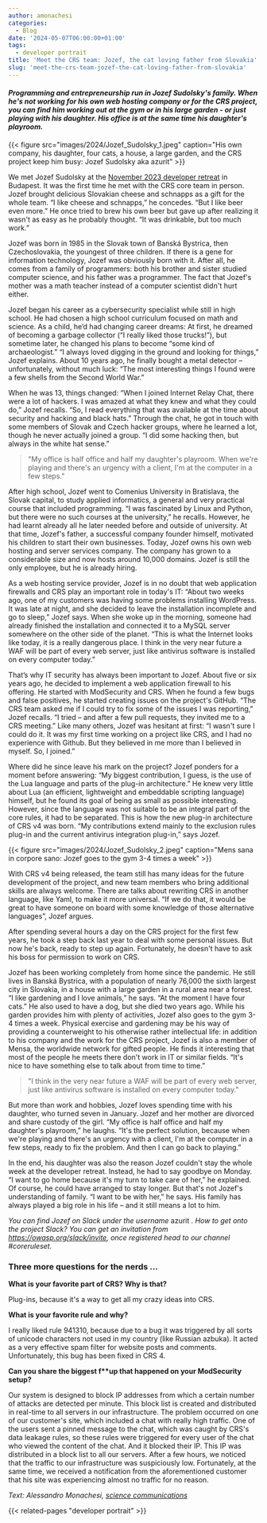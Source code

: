 ```yaml
---
author: amonachesi
categories:
  - Blog
date: '2024-05-07T06:00:00+01:00'
tags:
  - developer portrait
title: 'Meet the CRS team: Jozef, the cat loving father from Slovakia'
slug: 'meet-the-crs-team-jozef-the-cat-loving-father-from-slovakia'
---
```



#### *Programming and entrepreneurship run in Jozef Sudolsky's family. When he's not working for his own web hosting company or for the CRS project, you can find him working out at the gym or in his large garden - or just playing with his daughter. His office is at the same time his daughter's playroom.*

{{< figure src="images/2024/Jozef_Sudolsky_1.jpeg" caption="His own company, his daughter, four cats, a house, a large garden, and the CRS project keep him busy: Jozef Sudolsky aka azurit" >}}

We met Jozef Sudolsky at the [November 2023 developer retreat](2023-11-05-universe-domination-plans-in-budapest-the-crs-developer-retreat-2023-day-1.md) in Budapest. It was the first time he met with the CRS core team in person. Jozef brought delicious Slovakian cheese and schnapps as a gift for the whole team. “I like cheese and schnapps,” he concedes. “But I like beer even more.” He once tried to brew his own beer but gave up after realizing it wasn't as easy as he probably thought. “It was drinkable, but too much work.”

Jozef was born in 1985 in the Slovak town of Banská Bystrica, then Czechoslovakia, the youngest of three children. If there is a gene for information technology, Jozef was obviously born with it. After all, he comes from a family of programmers: both his brother and sister studied computer science, and his father was a programmer. The fact that Jozef's mother was a math teacher instead of a computer scientist didn't hurt either.

Jozef began his career as a cybersecurity specialist while still in high school. He had chosen a high school curriculum focused on math and science. As a child, he’d had changing career dreams: At first, he dreamed of becoming a garbage collector (“I really liked those trucks!”), but sometime later, he changed his plans to become “some kind of archaeologist.” “I always loved digging in the ground and looking for things,” Jozef explains. About 10 years ago, he finally bought a metal detector – unfortunately, without much luck: “The most interesting things I found were a few shells from the Second World War.”

When he was 13, things changed: “When I joined Internet Relay Chat, there were a lot of hackers. I was amazed at what they knew and what they could do,” Jozef recalls. “So, I read everything that was available at the time about security and hacking and black hats.” Through the chat, he got in touch with some members of Slovak and Czech hacker groups, where he learned a lot, though he never actually joined a group. “I did some hacking then, but always in the white hat sense.” 

> "My office is half office and half my daughter's playroom. When we're playing and there's an urgency with a client, I'm at the computer in a few steps."

After high school, Jozef went to Comenius University in Bratislava, the Slovak capital, to study applied informatics, a general and very practical course that included programming. “I was fascinated by Linux and Python, but there were no such courses at the university,” he recalls. However, he had learnt already all he later needed before and outside of university. At that time, Jozef's father, a successful company founder himself, motivated his children to start their own businesses. Today, Jozef owns his own web hosting and server services company. The company has grown to a considerable size and now hosts around 10,000 domains. Jozef is still the only employee, but he is already hiring.

As a web hosting service provider, Jozef is in no doubt that web application firewalls and CRS play an important role in today's IT: “About two weeks ago, one of my customers was having some problems installing WordPress. It was late at night, and she decided to leave the installation incomplete and go to sleep,” Jozef says. When she woke up in the morning, someone had already finished the installation and connected it to a MySQL server somewhere on the other side of the planet. “This is what the Internet looks like today, it is a really dangerous place. I think in the very near future a WAF will be part of every web server, just like antivirus software is installed on every computer today.”

That’s why IT security has always been important to Jozef. About five or six years ago, he decided to implement a web application firewall to his offering. He started with ModSecurity and CRS. When he found a few bugs and false positives, he started creating issues on the project's GitHub. “The CRS team asked me if I could try to fix some of the issues I was reporting," Jozef recalls. “I tried – and after a few pull requests, they invited me to a CRS meeting.” Like many others, Jozef was hesitant at first: “I wasn't sure I could do it. It was my first time working on a project like CRS, and I had no experience with Github. But they believed in me more than I believed in myself. So, I joined.”

Where did he since leave his mark on the project? Jozef ponders for a moment before answering: “My biggest contribution, I guess, is the use of the Lua language and parts of the plug-in architecture.” He knew very little about Lua (an efficient, lightweight and embeddable scripting language) himself, but he found its goal of being as small as possible interesting. However, since the language was not suitable to be an integral part of the core rules, it had to be separated. This is how the new plug-in architecture of CRS v4 was born. “My contributions extend mainly to the exclusion rules plug-in and the current antivirus integration plug-in,” says Jozef.

{{< figure src="images/2024/Jozef_Sudolsky_2.jpeg" caption="Mens sana in corpore sano: Jozef goes to the gym 3-4 times a week" >}}

With CRS v4 being released, the team still has many ideas for the future development of the project, and new team members who bring additional skills are always welcome. There are talks about rewriting CRS in another language, like Yaml, to make it more universal. “If we do that, it would be great to have someone on board with some knowledge of those alternative languages”, Jozef argues.

After spending several hours a day on the CRS project for the first few years, he took a step back last year to deal with some personal issues. But now he's back, ready to step up again. Fortunately, he doesn't have to ask his boss for permission to work on CRS.

Jozef has been working completely from home since the pandemic. He still lives in Banská Bystrica, with a population of nearly 76,000 the sixth largest city in Slovakia, in a house with a large garden in a rural area near a forest. “I like gardening and I love animals,” he says. “At the moment I have four cats.” He also used to have a dog, but she died two years ago. While his garden provides him with plenty of activities, Jozef also goes to the gym 3-4 times a week. Physical exercise and gardening may be his way of providing a counterweight to his otherwise rather intellectual life: in addition to his company and the work for the CRS project, Jozef is also a member of Mensa, the worldwide network for gifted people. He finds it interesting that most of the people he meets there don't work in IT or similar fields. “It's nice to have something else to talk about from time to time.”

> "I think in the very near future a WAF will be part of every web server, just like antivirus software is installed on every computer today."

But more than work and hobbies, Jozef loves spending time with his daughter, who turned seven in January. Jozef and her mother are divorced and share custody of the girl. “My office is half office and half my daughter's playroom,” he laughs. “It's the perfect solution, because when we're playing and there's an urgency with a client, I'm at the computer in a few steps, ready to fix the problem. And then I can go back to playing.”

In the end, his daughter was also the reason Jozef couldn't stay the whole week at the developer retreat. Instead, he had to say goodbye on Monday. “I want to go home because it's my turn to take care of her,” he explained. Of course, he could have arranged to stay longer. But that's not Jozef's understanding of family. “I want to be with her,” he says. His family has always played a big role in his life – and it still means a lot to him.

*You can find Jozef on Slack under the username* azurit *. How to get onto the project Slack? You can get an invitation from <https://owasp.org/slack/invite>, once registered head to our channel #coreruleset.*


### Three more questions for the nerds …

**What is your favorite part of CRS? Why is that?**

Plug-ins, because it's a way to get all my crazy ideas into CRS.

**What is your favorite rule and why?**

I really liked rule 941310, because due to a bug it was triggered by all sorts of unicode characters not used in my country (like Russian azbuka). It acted as a very effective spam filter for website posts and comments. Unfortunately, this bug has been fixed in CRS 4.

**Can you share the biggest f\*\*up that happened on your ModSecurity setup?**

Our system is designed to block IP addresses from which a certain number of attacks are detected per minute. This block list is created and distributed in real-time to all servers in our infrastructure. The problem occurred on one of our customer's site, which included a chat with really high traffic. One of the users sent a pinned message to the chat, which was caught by CRS's data leakage rules, so these rules were triggered for every user of the chat who viewed the content of the chat. And it blocked their IP. This IP was distributed in a block list to all our servers. After a few hours, we noticed that the traffic to our infrastructure was suspiciously low. Fortunately, at the same time, we received a notification from the aforementioned customer that his site was experiencing almost no traffic for no reason.

*Text: Alessandro Monachesi, [science communications](https://science-communications.ch/en/)*

{{< related-pages "developer portrait" >}}

